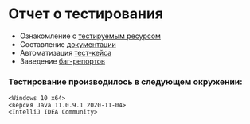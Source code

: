 # Отчет о тестирования     

* Ознакомление с [тестируемым ресурсом](http://test-form.sibirix.ru/)
* Составление [документации](https://docs.google.com/spreadsheets/d/1Fu28xYm6nZsfsf5P-QTjYjV3i1Z7IC6XFaZ91a0aK38/edit?usp=sharing)
* Автоматизация [тест-кейса]()
* Заведение [баг-репортов](https://docs.google.com/spreadsheets/d/1Fu28xYm6nZsfsf5P-QTjYjV3i1Z7IC6XFaZ91a0aK38/edit#gid=1206316094)






### Тестирование производилось в следующем окружении:
    <Windows 10 x64>
    <версия Java 11.0.9.1 2020-11-04>
    <IntelliJ IDEA Community>